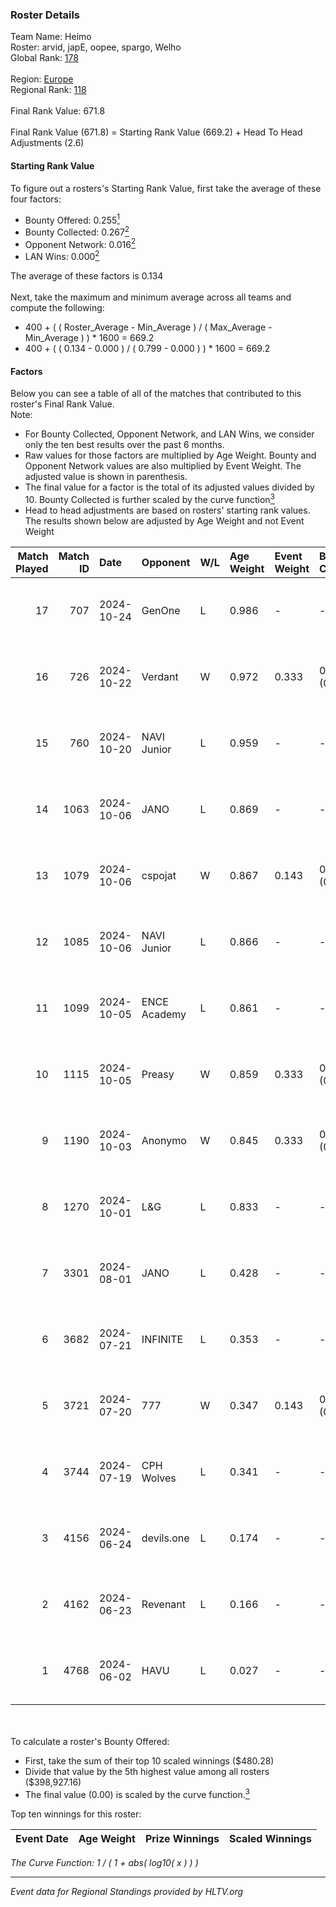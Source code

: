 ### Roster Details<br />
Team Name: Heimo<br />
Roster: arvid, japE, oopee, spargo, Welho<br />
Global Rank: [178](../../standings_global_2024_11_25.md)<br />
<br />
Region: [Europe]( ../../standings_europe_2024_11_25.md)<br />
Regional Rank: [118]( ../../standings_europe_2024_11_25.md)<br />
<br />
Final Rank Value:  671.8<br />
<br />
Final Rank Value (671.8) = Starting Rank Value (669.2) + Head To Head Adjustments (2.6)<br />

#### Starting Rank Value<br />
To figure out a rosters's Starting Rank Value, first take the average of these four factors:<br />
- Bounty Offered: 0.255[<sup>1</sup>](#table2)
- Bounty Collected: 0.267[<sup>2</sup>](#table1)
- Opponent Network: 0.016[<sup>2</sup>](#table1)
- LAN Wins: 0.000[<sup>2</sup>](#table1)

The average of these factors is 0.134<br />
<br />
Next, take the maximum and minimum average across all teams and compute the following:<br />
- 400 + ( ( Roster_Average - Min_Average ) / ( Max_Average - Min_Average ) ) * 1600 = 669.2
- 400 + ( ( 0.134 - 0.000 ) / ( 0.799 - 0.000 ) ) * 1600 = 669.2


#### Factors<br />
Below you can see a table of all of the matches that contributed to this roster's Final Rank Value.<br />
Note:<br />

- For Bounty Collected, Opponent Network, and LAN Wins, we consider only the ten best results over the past 6 months.
- Raw values for those factors are multiplied by Age Weight. Bounty and Opponent Network values are also multiplied by Event Weight. The adjusted value is shown in parenthesis.
- The final value for a factor is the total of its adjusted values divided by 10. Bounty Collected is further scaled by the curve function[<sup>3</sup>](#curveFunction)
- Head to head adjustments are based on rosters' starting rank values. The results shown below are adjusted by Age Weight and not Event Weight
<span id="table1"></span><br />


| Match Played | Match ID | Date       | Opponent     | W/L | Age Weight | Event Weight | Bounty Collected | Opponent Network | LAN Wins  | H2H Adj. | Roster                             |
| -: | -: | :- | :- | :- | :- | :- | :- | :- | :- | -: | :- |
|           17 |      707 | 2024-10-24 | GenOne       | L   | 0.986      | -            | -                | -                | -         |   -12.53 | arvid, japE, oopee, spargo, Welho  |
|           16 |      726 | 2024-10-22 | Verdant      | W   | 0.972      | 0.333        | 0.015 (0.005)    | 0.205 (0.067)    | 0 (0.000) |    21.22 | arvid, japE, oopee, spargo, Welho  |
|           15 |      760 | 2024-10-20 | NAVI Junior  | L   | 0.959      | -            | -                | -                | -         |    -2.75 | arvid, japE, oopee, spargo, Welho  |
|           14 |     1063 | 2024-10-06 | JANO         | L   | 0.869      | -            | -                | -                | -         |    -5.46 | arvid, japE, oopee, spargo, Welho  |
|           13 |     1079 | 2024-10-06 | cspojat      | W   | 0.867      | 0.143        | 0.000 (0.000)    | 0.000 (0.000)    | 0 (0.000) |     4.89 | arvid, japE, oopee, spargo, Welho  |
|           12 |     1085 | 2024-10-06 | NAVI Junior  | L   | 0.866      | -            | -                | -                | -         |    -3.09 | arvid, japE, oopee, spargo, Welho  |
|           11 |     1099 | 2024-10-05 | ENCE Academy | L   | 0.861      | -            | -                | -                | -         |    -9.79 | arvid, japE, oopee, spargo, Welho  |
|           10 |     1115 | 2024-10-05 | Preasy       | W   | 0.859      | 0.333        | 0.003 (0.001)    | 0.136 (0.039)    | 0 (0.000) |    14.77 | arvid, japE, oopee, spargo, Welho  |
|            9 |     1190 | 2024-10-03 | Anonymo      | W   | 0.845      | 0.333        | 0.043 (0.012)    | 0.185 (0.052)    | 0 (0.000) |    16.63 | arvid, japE, oopee, Welho, ykis    |
|            8 |     1270 | 2024-10-01 | L&G          | L   | 0.833      | -            | -                | -                | -         |    -7.26 | arvid, japE, oopee, Welho, ykis    |
|            7 |     3301 | 2024-08-01 | JANO         | L   | 0.428      | -            | -                | -                | -         |    -2.29 | arvid, japE, oopee, Welho, ykis    |
|            6 |     3682 | 2024-07-21 | INFINITE     | L   | 0.353      | -            | -                | -                | -         |    -7.58 | arvid, japE, oopee, Welho, ykis    |
|            5 |     3721 | 2024-07-20 | 777          | W   | 0.347      | 0.143        | 0.000 (0.000)    | 0.007 (0.000)    | 0 (0.000) |     2.87 | arvid, japE, oopee, Welho, ykis    |
|            4 |     3744 | 2024-07-19 | CPH Wolves   | L   | 0.341      | -            | -                | -                | -         |    -2.77 | arvid, japE, oopee, Welho, ykis    |
|            3 |     4156 | 2024-06-24 | devils.one   | L   | 0.174      | -            | -                | -                | -         |    -2.23 | arvid, oopee, Sm1llee, Welho, ykis |
|            2 |     4162 | 2024-06-23 | Revenant     | L   | 0.166      | -            | -                | -                | -         |    -1.47 | arvid, oopee, Sm1llee, Welho, ykis |
|            1 |     4768 | 2024-06-02 | HAVU         | L   | 0.027      | -            | -                | -                | -         |    -0.59 | arvid, japE, oopee, Welho, ykis    |

<br />
<span id="table2"></span><br />
To calculate a roster's Bounty Offered:<br />

- First, take the sum of their top 10 scaled winnings ($480.28)
- Divide that value by the 5th highest value among all rosters ($398,927.16)
- The final value (0.00) is scaled by the curve function.[<sup>3</sup>](#curveFunction)

Top ten winnings for this roster:<br />

| Event Date | Age Weight | Prize Winnings | Scaled Winnings |
| :- | -: | :- | :- |


<span id="curveFunction"></span>_The Curve Function: 1 / ( 1 + abs( log10( x ) ) )_<br />

---
_Event data for Regional Standings provided by HLTV.org_<br />
